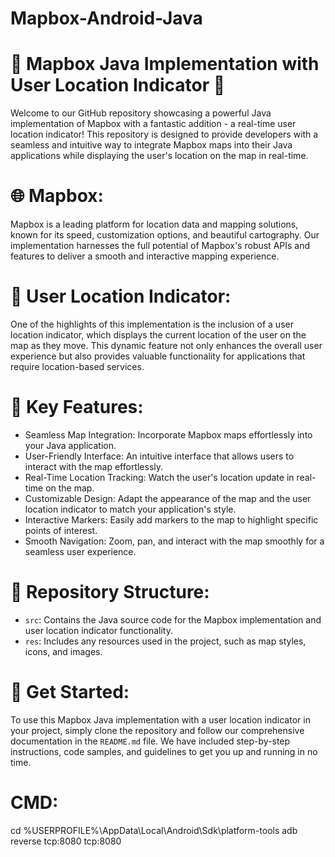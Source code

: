 # Mapbox-Android-Java
# 📍 Mapbox Java Implementation with User Location Indicator 🚀

Welcome to our GitHub repository showcasing a powerful Java implementation of Mapbox with a fantastic addition - a real-time user location indicator! This repository is designed to provide developers with a seamless and intuitive way to integrate Mapbox maps into their Java applications while displaying the user's location on the map in real-time.

# 🌐 Mapbox: 
Mapbox is a leading platform for location data and mapping solutions, known for its speed, customization options, and beautiful cartography. Our implementation harnesses the full potential of Mapbox's robust APIs and features to deliver a smooth and interactive mapping experience.

# 📍 User Location Indicator: 
One of the highlights of this implementation is the inclusion of a user location indicator, which displays the current location of the user on the map as they move. This dynamic feature not only enhances the overall user experience but also provides valuable functionality for applications that require location-based services.

# 🔧 Key Features:
- Seamless Map Integration: Incorporate Mapbox maps effortlessly into your Java application.
- User-Friendly Interface: An intuitive interface that allows users to interact with the map effortlessly.
- Real-Time Location Tracking: Watch the user's location update in real-time on the map.
- Customizable Design: Adapt the appearance of the map and the user location indicator to match your application's style.
- Interactive Markers: Easily add markers to the map to highlight specific points of interest.
- Smooth Navigation: Zoom, pan, and interact with the map smoothly for a seamless user experience.

# 📁 Repository Structure:
- `src`: Contains the Java source code for the Mapbox implementation and user location indicator functionality.
- `res`: Includes any resources used in the project, such as map styles, icons, and images.

# 🚀 Get Started:
To use this Mapbox Java implementation with a user location indicator in your project, simply clone the repository and follow our comprehensive documentation in the `README.md` file. We have included step-by-step instructions, code samples, and guidelines to get you up and running in no time.

# CMD:
cd %USERPROFILE%\AppData\Local\Android\Sdk\platform-tools
adb reverse tcp:8080 tcp:8080